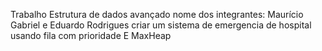 Trabalho Estrutura de dados avançado
nome dos integrantes: Maurício Gabriel e Eduardo Rodrigues
criar um sistema de emergencia de hospital usando fila com prioridade E MaxHeap
